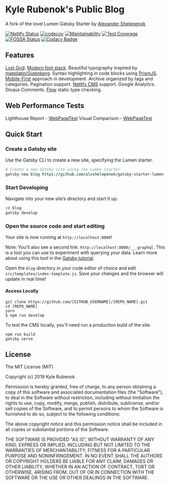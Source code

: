 # Kyle Rubenok's Public Blog

A fork of the lovel Lumen Gatsby Starter by [Alexander Shelepenok](https://github.com/alxshelepenok/)

[![Netlify Status](https://api.netlify.com/api/v1/badges/9e57fe74-aa05-48c7-9e40-70dbeb41899d/deploy-status)](https://app.netlify.com/sites/blog-rubenok/deploys)
[![codecov](https://codecov.io/gh/krubenok/blog/branch/master/graph/badge.svg)](https://codecov.io/gh/krubenok/blog) 
[![Maintainability](https://api.codeclimate.com/v1/badges/01cb24fccd0f37c8f428/maintainability)](https://codeclimate.com/github/krubenok/blog/maintainability) 
[![Test Coverage](https://api.codeclimate.com/v1/badges/01cb24fccd0f37c8f428/test_coverage)](https://codeclimate.com/github/krubenok/blog/test_coverage)
[![FOSSA Status](https://app.fossa.com/api/projects/git%2Bgithub.com%2Fkrubenok%2Fblog.svg?type=shield)](https://app.fossa.com/projects/git%2Bgithub.com%2Fkrubenok%2Fblog?ref=badge_shield)
[![Codacy Badge](https://api.codacy.com/project/badge/Grade/e33226810af945e0965065b7846abba3)](https://app.codacy.com/app/krubenok/blog?utm_source=github.com&utm_medium=referral&utm_content=krubenok/blog&utm_campaign=Badge_Grade_Settings)

## Features

[Lost Grid](http://lostgrid.org).
[Modern font stack](https://bitsofco.de/the-new-system-font-stack).
Beautiful typography inspired by [matejlatin/Gutenberg](https://github.com/matejlatin/Gutenberg).
Syntax highlighting in code blocks using [PrismJS](http://prismjs.com).
[Mobile-First](https://medium.com/@mrmrs_/mobile-first-css-48bc4cc3f60f) approach in development.
Archive organized by tags and categories.
Pagination support.
[Netlify CMS](https://www.netlifycms.org) support.
Google Analytics.
Disqus Comments.
[Flow](https://flow.org/) static type checking.

## Web Performance Tests

Lighthouse Report - [WebPageTest](https://www.webpagetest.org/result/190724_M7_f1bbaffa9a99796d855240e4ba17be3a/)
Visual Comparison - [WebPageTest](https://www.webpagetest.org/result/190724_QH_353a4b3856bce2ff4ac8319506e5fce8/1/details/)

## Quick Start

### Create a Gatsby site

Use the Gatsby CLI to create a new site, specifying the Lumen starter.

```sh
# Create a new Gatsby site using the Lumen starter
gatsby new blog https://github.com/alxshelepenok/gatsby-starter-lumen
```

### Start Developing

Navigate into your new site’s directory and start it up.

```sh
cd blog
gatsby develop
```

### Open the source code and start editing

Your site is now running at `http://localhost:8000`!

Note: You'll also see a second link: `http://localhost:8000/___graphql`. This is a tool you can use to experiment with querying your data. Learn more about using this tool in the [Gatsby tutorial](https://www.gatsbyjs.org/tutorial/part-five/#introducing-graphiql).

Open the `blog` directory in your code editor of choice and edit `src/templates/index-template.js`. Save your changes and the browser will update in real time!

#### Access Locally

```shell
git clone https://github.com/[GITHUB_USERNAME]/[REPO_NAME].git
cd [REPO_NAME]
yarn
$ npm run develop
```

To test the CMS locally, you'll need run a production build of the site:

```shell
npm run build
gatsby serve
```

## License

The MIT License (MIT)

Copyright (c) 2019 Kyle Rubenok

Permission is hereby granted, free of charge, to any person obtaining a copy
of this software and associated documentation files (the "Software"), to deal
in the Software without restriction, including without limitation the rights
to use, copy, modify, merge, publish, distribute, sublicense, and/or sell
copies of the Software, and to permit persons to whom the Software is
furnished to do so, subject to the following conditions:

The above copyright notice and this permission notice shall be included in all
copies or substantial portions of the Software.

THE SOFTWARE IS PROVIDED "AS IS", WITHOUT WARRANTY OF ANY KIND, EXPRESS OR
IMPLIED, INCLUDING BUT NOT LIMITED TO THE WARRANTIES OF MERCHANTABILITY,
FITNESS FOR A PARTICULAR PURPOSE AND NONINFRINGEMENT. IN NO EVENT SHALL THE
AUTHORS OR COPYRIGHT HOLDERS BE LIABLE FOR ANY CLAIM, DAMAGES OR OTHER
LIABILITY, WHETHER IN AN ACTION OF CONTRACT, TORT OR OTHERWISE, ARISING FROM,
OUT OF OR IN CONNECTION WITH THE SOFTWARE OR THE USE OR OTHER DEALINGS IN THE
SOFTWARE.

